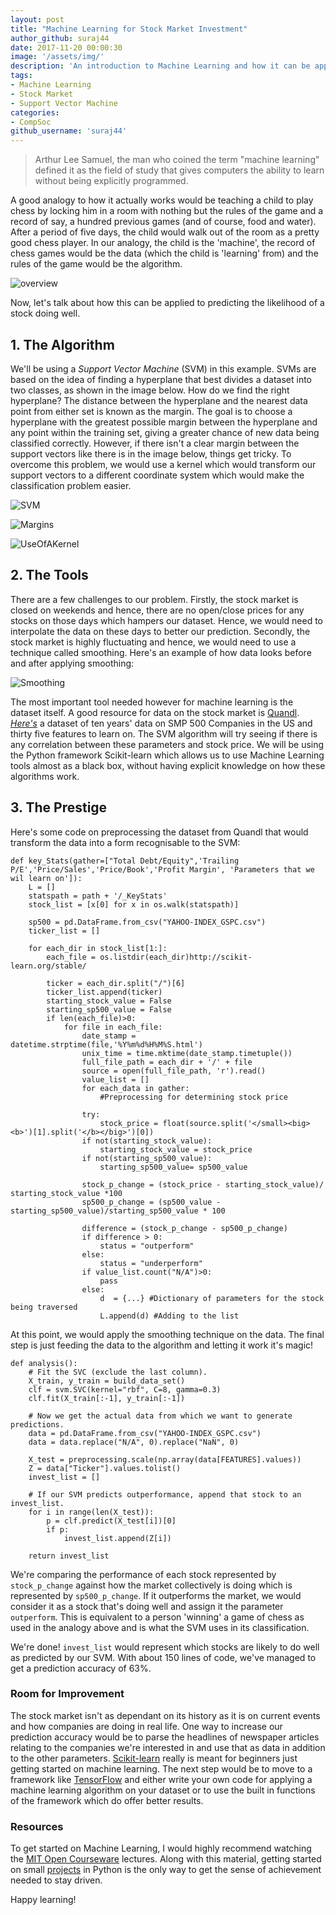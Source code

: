 ```yaml
---
layout: post
title: "Machine Learning for Stock Market Investment"
author_github: suraj44
date: 2017-11-20 00:00:30
image: '/assets/img/'
description: 'An introduction to Machine Learning and how it can be applied to the stock market'
tags:
- Machine Learning
- Stock Market
- Support Vector Machine
categories:
- CompSoc
github_username: 'suraj44'
---
```


> Arthur Lee Samuel, the man who coined the term "machine learning" defined it as the field of study that gives computers the ability to learn without being explicitly programmed. 

A good analogy to how it actually works would be teaching a child to play chess by locking him in a room with nothing but the rules of the game and a record of say, a hundred previous games (and of course, food and water). After a period of five days, the child would walk out of the room as a pretty good chess player. In our analogy, the child is the 'machine', the record of chess games would be the data (which the child is 'learning' from) and the rules of the game would be the algorithm.

![overview](https://i.imgur.com/VG0it3w.png)

Now, let's talk about how this can be applied to predicting the likelihood of a stock doing well.


## 1. The Algorithm
We'll be using a *Support Vector Machine* (SVM) in this example. SVMs are based on the idea of finding a hyperplane that best divides a dataset into two classes, as shown in the image below. How do we find the right hyperplane? The distance between the hyperplane and the nearest data point from either set is known as the margin. The goal is to choose a hyperplane with the greatest possible margin between the hyperplane and any point within the training set, giving a greater chance of new data being classified correctly. However, if there isn't a clear margin between the support vectors like there is in the image below, things get tricky. To overcome this problem, we would use a kernel which would transform our support vectors to a different coordinate system which would make the classification problem easier. 

![SVM](http://blog.aylien.com/wp-content/uploads/2016/06/tumblr_inline_o9aa8dYRkB1u37g00_540.png) 

![Margins](http://blog.aylien.com/wp-content/uploads/2016/06/tumblr_inline_o9aa9nH3WQ1u37g00_540.png) 

![UseOfAKernel](http://blog.aylien.com/wp-content/uploads/2016/06/tumblr_inline_o9aabehtqP1u37g00_540.png)

## 2. The Tools

There are a few challenges to our problem. Firstly, the stock market is closed on weekends and hence, there are no open/close prices for any stocks on those days which hampers our dataset. Hence, we would need to interpolate the data on these days to better our prediction. Secondly, the stock market is highly fluctuating and hence, we would need to use a technique called smoothing. Here's an example of how data looks before and after applying smoothing: 

![Smoothing](https://i.imgur.com/tJSnvVq.png)

The most important tool needed however for machine learning is the dataset itself. A good resource for data on the stock market is [Quandl](https://www.quandl.com/product/WIKIP/WIKI/PRICES-Quandl-End-Of-Day-Stocks-Info). [*Here's*](https://raw.githubusercontent.com/michaelgu95/machine-learning-stocks/master/YAHOO-INDEX_GSPC.csv) a dataset of ten years' data on SMP 500 Companies in the US and thirty five features to learn on. The SVM algorithm will try seeing if there is any correlation between these parameters and stock price.  We will be using the Python framework Scikit-learn which allows us to use Machine Learning tools almost as a black box, without having explicit knowledge on how these algorithms work.


## 3. The Prestige
Here's some code on preprocessing the dataset from Quandl that would transform the data into a form recognisable to the SVM:




    def key_Stats(gather=["Total Debt/Equity",'Trailing P/E','Price/Sales','Price/Book','Profit Margin', 'Parameters that we wil learn on']):
	    L = []
	    statspath = path + '/_KeyStats'
	    stock_list = [x[0] for x in os.walk(statspath)]
     	
	    sp500 = pd.DataFrame.from_csv("YAHOO-INDEX_GSPC.csv")
	    ticker_list = []
     	
	    for each_dir in stock_list[1:]:
     		each_file = os.listdir(each_dir)http://scikit-learn.org/stable/
     		
     		ticker = each_dir.split("/")[6]
     		ticker_list.append(ticker)
     		starting_stock_value = False
     		starting_sp500_value = False
     		if len(each_file)>0:
     			for file in each_file:
     				date_stamp = datetime.strptime(file,'%Y%m%d%H%M%S.html')
     				unix_time = time.mktime(date_stamp.timetuple())
     				full_file_path = each_dir + '/' + file 
     				source = open(full_file_path, 'r').read()
				    value_list = []
				    for each_data in gather:
					    #Preprocessing for determining stock price
				
				    try:
					    stock_price = float(source.split('</small><big><b>')[1].split('</b></big>')[0])
				    if not(starting_stock_value):
					    starting_stock_value = stock_price
				    if not(starting_sp500_value):
					    starting_sp500_value= sp500_value

				    stock_p_change = (stock_price - starting_stock_value)/ starting_stock_value *100
				    sp500_p_change = (sp500_value - starting_sp500_value)/starting_sp500_value * 100

				    difference = (stock_p_change - sp500_p_change)
				    if difference > 0:
					    status = "outperform"
				    else:
					    status = "underperform"
				    if value_list.count("N/A")>0:
					    pass
				    else:
					    d  = {...} #Dictionary of parameters for the stock being traversed 
					    L.append(d) #Adding to the list 
				
 	


At this point, we would apply the smoothing technique on the data. The final step is just feeding the data to the algorithm and letting it work it's magic!


    def analysis():
        # Fit the SVC (exclude the last column).
        X_train, y_train = build_data_set()
        clf = svm.SVC(kernel="rbf", C=8, gamma=0.3)
        clf.fit(X_train[:-1], y_train[:-1])

        # Now we get the actual data from which we want to generate predictions.
        data = pd.DataFrame.from_csv("YAHOO-INDEX_GSPC.csv")
        data = data.replace("N/A", 0).replace("NaN", 0)

        X_test = preprocessing.scale(np.array(data[FEATURES].values))
        Z = data["Ticker"].values.tolist()
        invest_list = []

        # If our SVM predicts outperformance, append that stock to an invest_list.
        for i in range(len(X_test)):
            p = clf.predict(X_test[i])[0]
            if p:
                invest_list.append(Z[i])

        return invest_list

We're comparing the performance of each stock represented by  `stock_p_change` against how the market collectively is doing which is represented by `sp500_p_change`. If it outperforms the market, we would consider it as a stock that's doing well and assign it the parameter `outperform`. This is equivalent to a person 'winning' a game of chess as used in the analogy above and is what the SVM uses in its classification. 

We're done! `invest_list` would represent which stocks are likely to do well as predicted by our SVM. With about 150 lines of code, we've managed to get a prediction accuracy of 63%.

### Room for Improvement
The stock market isn't as dependant on its history as it is on current events and how companies are doing in real life. One way to increase our prediction accuracy would be to parse the headlines of newspaper articles relating to the companies we're interested in and use that as data in addition to the other parameters. [Scikit-learn](http://scikit-learn.org/stable/) really is meant for beginners just getting started on machine learning. The next step would be to move to a framework like [TensorFlow](https://www.tensorflow.org/) and either write your own code for applying a machine learning algorithm on your dataset or to use the built in functions of the framework which do offer better results.

### Resources

To get started on Machine Learning, I would highly recommend watching the [MIT Open Courseware](https://www.youtube.com/watch?v=TjZBTDzGeGg&list=PLUl4u3cNGP63gFHB6xb-kVBiQHYe_4hSi) lectures. Along with this material, getting started on small [projects](https://elitedatascience.com/machine-learning-projects-for-beginners) in Python is the only way to get the sense of achievement needed to stay driven. 

Happy learning!
